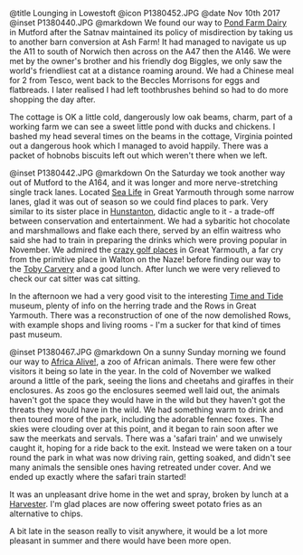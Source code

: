 @title		Lounging in Lowestoft
@icon		P1380452.JPG
@date		Nov 10th 2017
@inset		P1380440.JPG
@markdown
We found our way to [Pond Farm Dairy](https://www.sykescottages.co.uk/cottage/Norfolk-Barnby/Pond-Farm-Dairy-954252.html) in Mutford after the Satnav maintained its policy
of misdirection by taking us to another barn conversion at Ash Farm! It had
managed to navigate us up the A11 to south of Norwich then across on the A47
then the A146.
We were met by the owner's brother and his friendly dog Biggles,
we only saw the world's friendliest cat at a distance roaming around.
We had a Chinese meal for 2 from Tesco, went back to the Beccles Morrisons for eggs and flatbreads.
I later realised I had left toothbrushes behind so had to do more shopping the day after.

The cottage is OK a little cold, dangerously low oak beams, charm, part of a working farm
we can see a sweet little pond with ducks and chickens. I bashed my head several times on the
beams in the cottage, Virginia pointed out a dangerous hook which I managed to avoid happily.
There was a packet of hobnobs biscuits left out which weren't there when we left.

@inset		P1380442.JPG
@markdown
On the Saturday we took another way out of Mutford to the A164, and it was longer
and more nerve-stretching single track lanes. Located [Sea Life](https://www.visitsealife.com/great-yarmouth/) in Great Yarmouth through
some narrow lanes, glad it was out of season so we could find places to park.
Very similar to its sister place in [Hunstanton](https://www.visitsealife.com/hunstanton/), didactic angle to it -
a trade-off between conservation and entertainment.
We had a sybaritic hot chocolate and marshmallows and flake each there,
served by an elfin waitress who said she had to train in preparing
the drinks which were proving popular in November.
We admired the [crazy golf places](http://www.pirates-cove.co.uk/) in Great Yarmouth,
a far cry from the primitive place in Walton on the Naze!
before finding our way to the [Toby Carvery](https://www.tobycarvery.co.uk/restaurants/east-of-england/thecaptainmanbygorleston) and a good lunch.
After lunch we were very relieved to check our cat sitter was cat sitting.

In the afternoon we had a very good visit to the interesting [Time and Tide](https://www.museums.norfolk.gov.uk/time-tide) museum,
plenty of info on the herring trade and the Rows in Great Yarmouth. There was a
reconstruction of one of the now demolished Rows, with example shops and living rooms -
I'm a sucker for that kind of times past museum.

@inset		P1380467.JPG
@markdown
On a sunny Sunday morning we found our way to [Africa Alive!](https://www.africa-alive.co.uk/), a zoo of African animals.
There were few other visitors it being so late in the year. In the cold of November we walked around a
little of the park, seeing the lions and cheetahs and giraffes in their enclosures.
As zoos go the enclosures seemed well laid out, the animals haven't got the space they would
have in the wild but they haven't got the threats they would have in the wild. We had
something warm to drink and then toured more of the park, including the adorable fennec
foxes. The skies were clouding over at this point, and it began to rain soon after we
saw the meerkats and servals. There was a 'safari train' and we unwisely caught it, hoping for a ride back
to the exit. Instead we were taken on a tour round the park in what was now driving rain,
getting soaked, and didn't see many animals the sensible ones having retreated under cover.
And we ended up exactly where the safari train started!

It was an unpleasant drive home in the wet and spray, broken by lunch at
a [Harvester](https://www.harvester.co.uk/restaurants/eastofengland/thepotterskilnlowestoft). I'm glad places are now offering sweet potato fries as an
alternative to chips.

A bit late in the season really to visit anywhere,
it would be a lot more pleasant in summer and there would have been more open.
